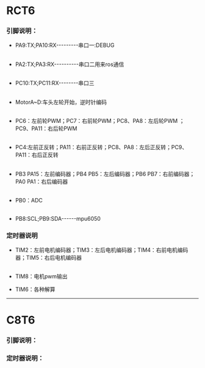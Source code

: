 # RCT6

### 引脚说明：

* PA9:TX;PA10:RX---------串口一:DEBUG
##

* PA2:TX;PA3:RX----------串口二用来ros通信
##
* PC10:TX;PC11:RX--------串口三
##

* MotorA~D:车头左轮开始，逆时针编码
##

* PC6：左前轮PWM；PC7：右前轮PWM；PC8、PA8：左后轮PWM ；PC9、PA11：右后轮PWM  
##

* PC4:左前正反转；PA11：右前正反转；PC8、PA8：左后正反转；PC9、PA11：右后正反转  
##

* PB3 PA15：左前编码器；PB4 PB5：左后编码器；PB6 PB7：右前编码器；PA0 PA1：右后编码器

##

* PB0：ADC

##

* PB8:SCL;PB9:SDA------mpu6050

### 定时器说明

* TIM2：左前电机编码器；TIM3：左后电机编码器；TIM4：右前电机编码器；TIM5：右后电机编码器
##
* TIM8：电机pwm输出

* TIM6：各种解算

***

# C8T6

### 引脚说明：

### 定时器说明：


